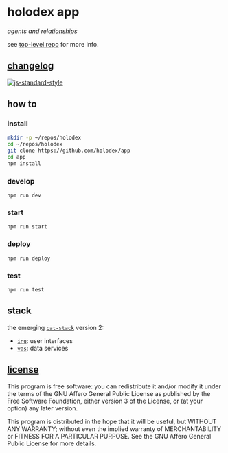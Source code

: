 # holodex app

_agents and relationships_

see [top-level repo](https://github.com/open-app/holodex) for more info.

## [changelog](./HISTORY.md)

[![js-standard-style](https://cdn.rawgit.com/feross/standard/master/badge.svg)](https://github.com/feross/standard)

## how to

### install

```bash
mkdir -p ~/repos/holodex
cd ~/repos/holodex
git clone https://github.com/holodex/app
cd app
npm install
```

### develop

```
npm run dev
```

### start

```
npm run start
```

### deploy

```
npm run deploy
```

### test

```
npm run test
```

## stack

the emerging [`cat-stack`](https://github.com/enspiral-root-systems/cat-stack) version 2:

- [`inu`](https://github.com/ahdinosaur/inu): user interfaces
- [`vas`](https://github.com/ahdinosaur/vas): data services

## [license](./LICENSE)

This program is free software: you can redistribute it and/or modify
it under the terms of the GNU Affero General Public License as published by
the Free Software Foundation, either version 3 of the License, or
(at your option) any later version.

This program is distributed in the hope that it will be useful,
but WITHOUT ANY WARRANTY; without even the implied warranty of
MERCHANTABILITY or FITNESS FOR A PARTICULAR PURPOSE.  See the
GNU Affero General Public License for more details.
